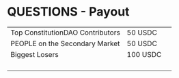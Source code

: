 # QUESTIONS - Payout



|                                  |          |   |
| -------------------------------- | -------- | - |
| Top ConstitutionDAO Contributors | 50 USDC  |   |
| PEOPLE on the Secondary Market   | 50 USDC  |   |
| Biggest Losers                   | 100 USDC |   |
|                                  |          |   |
|                                  |          |   |
|                                  |          |   |
|                                  |          |   |
